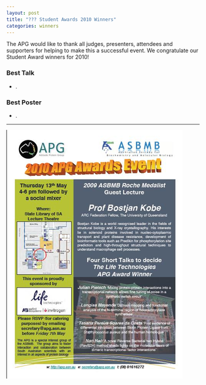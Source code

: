 ```yaml
---
layout: post
title: "??? Student Awards 2010 Winners"
categories: winners
---
```


The APG would like to thank all judges, presenters, attendees and supporters for
helping to make this a successful event. We congratulate our Student Award winners
for 2010!

### Best Talk

 - .
 
### Best Poster

 - .

---

![](/assets/images/2010_sa.jpg)